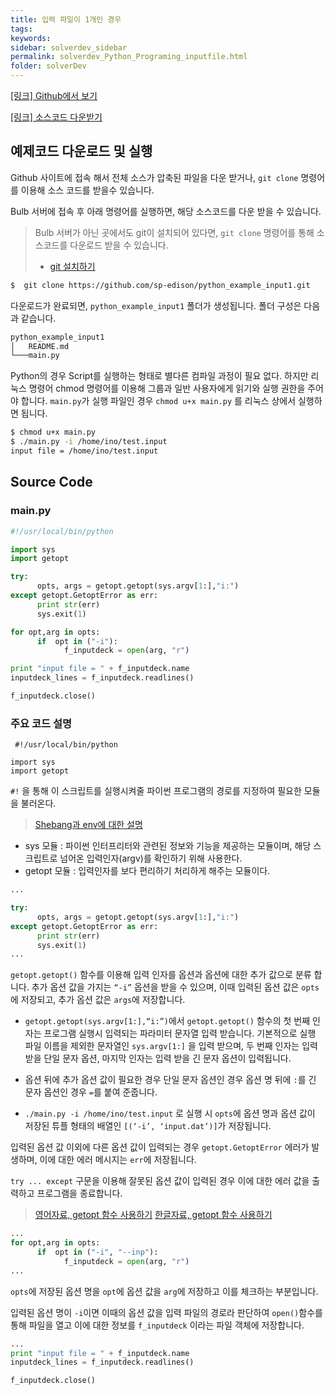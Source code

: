 ```yaml
---
title: 입력 파일이 1개인 경우
tags: 
keywords:
sidebar: solverdev_sidebar
permalink: solverdev_Python_Programing_inputfile.html
folder: solverDev
---
```


[[링크] Github에서 보기](https://github.com/sp-edison/python_example_input1)

[[링크] 소스코드 다운받기](https://github.com/sp-edison/python_example_input1/archive/master.zip)

## 예제코드 다운로드 및 실행

Github 사이트에 접속 해서 전체 소스가 압축된 파일을 다운 받거나, ```git clone``` 명령어를 이용해 소스 코드를 받을수 있습니다.

Bulb 서버에 접속 후 아래 명령어를 실행하면, 해당 소스코드를 다운 받을 수 있습니다.
> Bulb 서버가 아닌 곳에서도 git이 설치되어 있다면, ```git clone``` 명령어를 통해 소스코드를 다운로드 받을 수 있습니다.
> - [git 설치하기](https://git-scm.com/book/ko/v2/%EC%8B%9C%EC%9E%91%ED%95%98%EA%B8%B0-Git-%EC%84%A4%EC%B9%98)

```bash
$  git clone https://github.com/sp-edison/python_example_input1.git
```

다운로드가 완료되면, ```python_example_input1``` 폴더가 생성됩니다. 폴더 구성은 다음과 같습니다.
```bash
python_example_input1
│   README.md
└───main.py
```

Python의 경우 Script를 실행하는 형태로 별다른 컴파일 과정이 필요 없다. 하지만 리눅스 명령어 chmod 명령어를 이용해 그룹과 일반 사용자에게 읽기와 실행 권한을 주어야 합니다.  ```main.py```가 실행 파일인 경우 ```chmod u+x main.py``` 를 리눅스 상에서 실행하면 됩니다.

```bash
$ chmod u+x main.py
$ ./main.py -i /home/ino/test.input
input file = /home/ino/test.input
```

## Source Code
### main.py

```python
#!/usr/local/bin/python

import sys
import getopt

try:
      opts, args = getopt.getopt(sys.argv[1:],"i:")
except getopt.GetoptError as err:
      print str(err)
      sys.exit(1)

for opt,arg in opts:
      if  opt in ("-i"):
            f_inputdeck = open(arg, "r")

print "input file = " + f_inputdeck.name
inputdeck_lines = f_inputdeck.readlines()

f_inputdeck.close()
```

### 주요 코드 설명
```
 #!/usr/local/bin/python

import sys
import getopt
```
```#!``` 을 통해 이 스크립트를 실행시켜줄 파이썬 프로그램의 경로를 지정하여 필요한 모듈을 불러온다.
 > [Shebang과 env에 대한 설명](http://blog.gaerae.com/2015/10/what-is-the-preferred-bash-shebang.html)

 - sys 모듈 : 파이썬 인터프리터와 관련된 정보와 기능을 제공하는 모듈이며, 해당 스크립트로 넘어온 입력인자(argv)를 확인하기 위해 사용한다.
 - getopt 모듈 : 입력인자를 보다 편리하기 처리하게 해주는 모듈이다.

```Python
...

try:
      opts, args = getopt.getopt(sys.argv[1:],"i:")
except getopt.GetoptError as err:
      print str(err)
      sys.exit(1)
...
```

```getopt.getopt()``` 함수를 이용해 입력 인자를 옵션과 옵션에 대한 추가 값으로 분류 합니다. 추가 옵션 값을 가지는 ```“-i”``` 옵션을 받을 수 있으며, 이때 입력된 옵션 값은 ```opts```에 저장되고, 추가 옵션 값은 ```args```에 저장합니다.

- ```getopt.getopt(sys.argv[1:],“i:”)```에서 ```getopt.getopt()``` 함수의 첫 번째 인자는 프로그램 실행시 입력되는 파라미터 문자열 입력 받습니다. 기본적으로 실행 파일 이름을 제외한 문자열인 ```sys.argv[1:]``` 을 입력 받으며, 두 번째 인자는 입력 받을 단일 문자 옵션, 마지막 인자는 입력 받을 긴 문자 옵션이 입력됩니다.

- 옵션 뒤에 추가 옵션 값이 필요한 경우 단일 문자 옵션인 경우 옵션 명 뒤에 ```:```를 긴 문자 옵션인 경우 ```=```를 붙여 준줍니다.

- ```./main.py -i /home/ino/test.input``` 로 실행 시 ```opts```에 옵션 명과 옵션 값이 저장된 튜플 형태의 배열인 ```[(‘-i’, ‘input.dat’)]```가 저장됩니다.

입력된 옵션 값 이외에 다른 옵션 값이 입력되는 경우 ```getopt.GetoptError``` 에러가 발생하며, 이에 대한 에러 메시지는 ```err```에 저장됩니다.

```try ... except``` 구문을 이용해 잘못된 옵션 값이 입력된 경우 이에 대한 에러 값을 출력하고 프로그램을 종료합니다.

> [영어자료, getopt 함수 사용하기](https://docs.python.org/2/library/getopt.html)
> [한글자료, getopt 함수 사용하기](http://kaspyx.kr/69)

```python
...
for opt,arg in opts:
      if  opt in ("-i", "--inp"):
            f_inputdeck = open(arg, "r")
...
```
```opts```에 저장된 옵션 명을 ```opt```에 옵션 값을 ```arg```에 저장하고 이를 체크하는 부분입니다.

입력된 옵션 명이 ```-i```이면 이때의 옵션 값을 입력 파일의 경로라 판단하여 ```open()```함수를 통해 파일을 열고 이에 대한 정보를 ```f_inputdeck``` 이라는 파일 객체에 저장합니다.

```python
...
print "input file = " + f_inputdeck.name
inputdeck_lines = f_inputdeck.readlines()

f_inputdeck.close()
```
